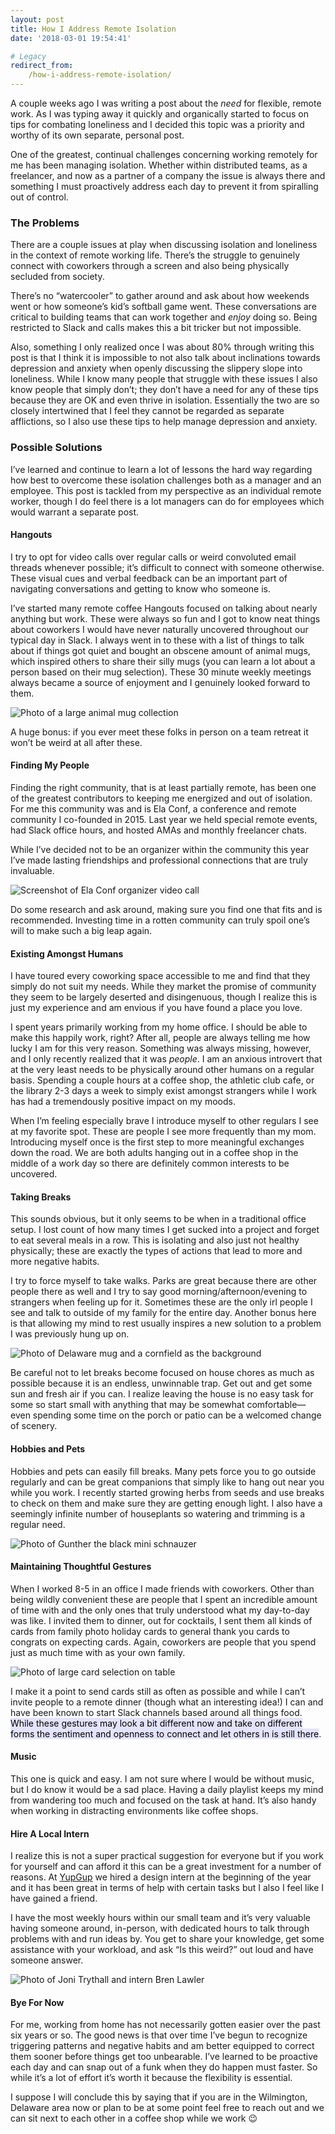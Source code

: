```yaml
---
layout: post
title: How I Address Remote Isolation
date: '2018-03-01 19:54:41'

# Legacy
redirect_from:
    /how-i-address-remote-isolation/
---
```


A couple weeks ago I was writing a post about the *need* for flexible, remote work. As I was typing away it quickly and organically started to focus on tips for combating loneliness and I decided this topic was a priority and worthy of its own separate, personal post.  

One of the greatest, continual challenges concerning working remotely for me has been managing isolation. Whether within distributed teams, as a freelancer, and now as a partner of a company the issue is always there and something I must proactively address each day to prevent it from spiralling out of control.

### The Problems
There are a couple issues at play when discussing isolation and loneliness in the context of remote working life. There’s the struggle to genuinely connect with coworkers through a screen and also being physically secluded from society.  

There’s no “watercooler” to gather around and ask about how weekends went or how someone’s kid’s softball game went. These conversations are critical to building teams that can work together and *enjoy* doing so. Being restricted to Slack and calls makes this a bit tricker but not impossible.

Also, something I only realized once I was about 80% through writing this post is that I think it is impossible to not also talk about inclinations towards depression and anxiety when openly discussing the slippery slope into loneliness. While I know many people that struggle with these issues I also know people that simply don’t; they don’t have a need for any of these tips because they are OK and even thrive in isolation. Essentially the two are so closely intertwined that I feel they cannot be regarded as separate afflictions, so I also use these tips to help manage depression and anxiety.

### Possible Solutions
I’ve learned and continue to learn a lot of lessons the hard way regarding how best to overcome these isolation challenges both as a manager and an employee. This post is tackled from my perspective as an individual remote worker, though I do feel there is a lot managers can do for employees which would warrant a separate post.

#### Hangouts
I try to opt for video calls over regular calls or weird convoluted email threads whenever possible; it’s difficult to connect with someone otherwise. These visual cues and verbal feedback can be an important part of navigating conversations and getting to know who someone is.

I’ve started many remote coffee Hangouts focused on talking about nearly anything but work. These were always so fun and I got to know neat things about coworkers I would have never naturally uncovered throughout our typical day in Slack. I always went in to these with a list of things to talk about if things got quiet and bought an obscene amount of animal mugs, which inspired others to share their silly mugs (you can learn a lot about a person based on their mug selection). These 30 minute weekly meetings always became a source of enjoyment and I genuinely looked forward to them.

![Photo of a large animal mug collection](/content/2018/03/mugs.JPG)

A huge bonus: if you ever meet these folks in person on a team retreat it won’t be weird at all after these.

#### Finding My People
Finding the right community, that is at least partially remote, has been one of the greatest contributors to keeping me energized and out of isolation. For me this community was and is Ela Conf, a conference and remote community I co-founded in 2015. Last year we held special remote events, had Slack office hours, and hosted AMAs and monthly freelancer chats.

While I’ve decided not to be an organizer within the community this year I’ve made lasting friendships and professional connections that are truly invaluable.  

![Screenshot of Ela Conf organizer video call](/content/2018/03/elacall.jpg)

Do some research and ask around, making sure you find one that fits and is recommended. Investing time in a rotten community can truly spoil one’s will to make such a big leap again.

#### Existing Amongst Humans
I have toured every coworking space accessible to me and find that they simply do not suit my needs. While they market the promise of community they seem to be largely deserted and disingenuous, though I realize this is just my experience and am envious if you have found a place you love.

I spent years primarily working from my home office. I should be able to make this happily work, right? After all, people are always telling me how lucky I am for this very reason. Something was always missing, however, and I only recently realized that it was *people*. I am an anxious introvert that at the very least needs to be physically around other humans on a regular basis. Spending a couple hours at a coffee shop, the athletic club cafe, or the library 2-3 days a week to simply exist amongst strangers while I work has had a tremendously positive impact on my moods.

When I’m feeling especially brave I introduce myself to other regulars I see at my favorite spot. These are people I see more frequently than my mom. Introducing myself once is the first step to more meaningful exchanges down the road. We are both adults hanging out in a coffee shop in the middle of a work day so there are definitely common interests to be uncovered.

#### Taking Breaks
This sounds obvious, but it only seems to be when in a traditional office setup. I lost count of how many times I get sucked into a project and forget to eat several meals in a row. This is isolating and also just not healthy physically; these are exactly the types of actions that lead to more and more negative habits.

I try to force myself to take walks. Parks are great because there are other people there as well and I try to say good morning/afternoon/evening to strangers when feeling up for it. Sometimes these are the only irl people I see and talk to outside of my family for the entire day. Another bonus here is that allowing my mind to rest usually inspires a new solution to a problem I was previously hung up on.

![Photo of Delaware mug and a cornfield as the background](/content/2018/03/outside.jpg)

Be careful not to let breaks become focused on house chores as much as possible because it is an endless, unwinnable trap. Get out and get some sun and fresh air if you can. I realize leaving the house is no easy task for some so start small with anything that may be somewhat comfortable—even spending some time on the porch or patio can be a welcomed change of scenery.

#### Hobbies and Pets
Hobbies and pets can easily fill breaks. Many pets force you to go outside regularly and can be great companions that simply like to hang out near you while you work. I recently started growing herbs from seeds and use breaks to check on them and make sure they are getting enough light. I also have a seemingly infinite number of houseplants so watering and trimming is a regular need.  

![Photo of Gunther the black mini schnauzer](/content/2018/03/dog.jpg)

#### Maintaining Thoughtful Gestures
When I worked 8-5 in an office I made friends with coworkers. Other than being wildly convenient these are people that I spent an incredible amount of time with and the only ones that truly understood what my day-to-day was like. I invited them to dinner, out for cocktails, I sent them all kinds of cards from family photo holiday cards to general thank you cards to congrats on expecting cards. Again, coworkers are people that you spend just as much time with as your own family.

![Photo of large card selection on table](/content/2018/03/cards.JPG)

I make it a point to send cards still as often as possible and while I can’t invite people to a remote dinner (though what an interesting idea!) I can and have been known to start Slack channels based around all things food. <mark style="background: #E4E3FC;">While these gestures may look a bit different now and take on different forms the sentiment and openness to connect and let others in is still there</mark>.

#### Music
This one is quick and easy. I am not sure where I would be without music, but I do know it would be a sad place. Having a daily playlist keeps my mind from wandering too much and focused on the task at hand. It’s also handy when working in distracting environments like coffee shops.

#### Hire A Local Intern
I realize this is not a super practical suggestion for everyone but if you work for yourself and can afford it this can be a great investment for a number of reasons. At [YupGup](http://yupgup.com/) we hired a design intern at the beginning of the year and it has been great in terms of help with certain tasks but I also I feel like I have gained a friend.

I have the most weekly hours within our small team and it’s very valuable having someone around, in-person, with dedicated hours to talk through problems with and run ideas by. You get to share your knowledge, get some assistance with your workload, and ask “Is this weird?” out loud and have someone answer.

![Photo of Joni Trythall and intern Bren Lawler](/content/2018/03/friends.jpg)

#### Bye For Now
For me, working from home has not necessarily gotten easier over the past six years or so. The good news is that over time I’ve begun to recognize triggering patterns and negative habits and am better equipped to correct them sooner before things get too unbearable. I’ve learned to be proactive each day and can snap out of a funk when they do happen must faster. So while it’s a lot of effort it’s worth it because the flexibility is essential.

I suppose I will conclude this by saying that if you are in the Wilmington, Delaware area now or plan to be at some point feel free to reach out and we can sit next to each other in a coffee shop while we work 😉

